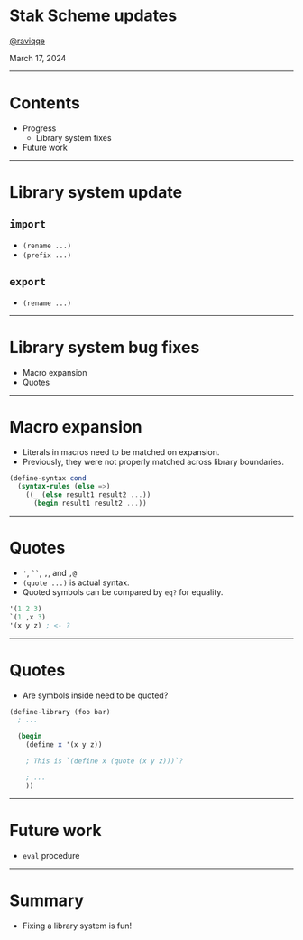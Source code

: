 # Stak Scheme updates

[@raviqqe](https://github.com/raviqqe)

March 17, 2024

---

# Contents

- Progress
  - Library system fixes
- Future work

---

# Library system update

## `import`

- `(rename ...)`
- `(prefix ...)`

## `export`

- `(rename ...)`

---

# Library system bug fixes

- Macro expansion
- Quotes

---

# Macro expansion

- Literals in macros need to be matched on expansion.
- Previously, they were not properly matched across library boundaries.

```scheme
(define-syntax cond
  (syntax-rules (else =>)
    ((_ (else result1 result2 ...))
      (begin result1 result2 ...))
```

---

# Quotes

- `'`, ` `` `, `,`, and `,@`
- `(quote ...)` is actual syntax.
- Quoted symbols can be compared by `eq?` for equality.

```scheme
'(1 2 3)
`(1 ,x 3)
'(x y z) ; <- ?
```

---

# Quotes

- Are symbols inside need to be quoted?

```scheme
(define-library (foo bar)
  ; ...

  (begin
    (define x '(x y z))

    ; This is `(define x (quote (x y z)))`?

    ; ...
    ))
```

---

# Future work

- `eval` procedure

---

# Summary

- Fixing a library system is fun!
